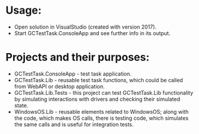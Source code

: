 # Usage:
* Open solution in VisualStudio (created with version 2017).
* Start GCTestTask.ConsoleApp and see further info in its output.

# Projects and their purposes:
* GCTestTask.ConsoleApp - test task application.
* GCTestTask.Lib - reusable test task functions, which could be called from WebAPI or desktop application.
* GCTestTask.Lib.Tests - this project can test GCTestTask.Lib functionality by simulating interactions with drivers and checking their simulated state.
* WindowsOS.Lib - reusable elements related to WindowsOS; along with the code, which makes OS calls, there is testing code, which simulates the same calls and is useful for integration tests.
